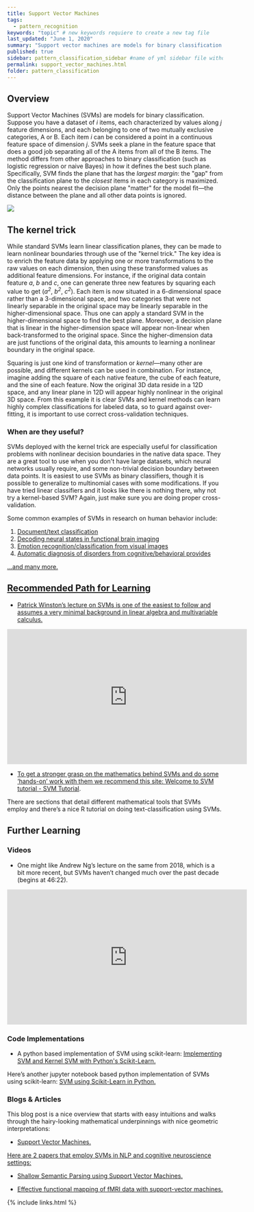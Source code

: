 ```yaml
---
title: Support Vector Machines
tags:
  - pattern_recognition
keywords: "topic" # new keywords requiere to create a new tag file
last_updated: "June 1, 2020"
summary: "Support vector machines are models for binary classification."
published: true
sidebar: pattern_classification_sidebar #name of yml sidebar file withouth extension
permalink: support_vector_machines.html
folder: pattern_classification
---
```


## Overview

Support Vector Machines (SVMs) are models for binary classification. Suppose you have a dataset of _i_ items, each characterized by values along _j_ feature dimensions, and each belonging to one of two mutually exclusive categories, A or B. Each item _i_ can be considered a point in a continuous feature space of dimension _j_. SVMs seek a plane in the feature space that does a good job separating all of the A items from all of the B items. The method differs from other approaches to binary classification (such as logistic regression or naive Bayes) in how it defines the best such plane. Specifically, SVM finds the plane that has the _largest margin_: the "gap" from the classification plane to the _closest_ items in each category is maximized. Only the points nearest the decision plane "matter" for the model fit&mdash;the distance between the plane and all other data points is ignored.

<img src= "pages/pattern_classification/svm.png" style="max-width: 400px;"/>

## The kernel trick

While standard SVMs learn linear classification planes, they can be made to learn nonlinear boundaries through use of the "kernel trick." The key idea is to enrich the feature data by applying one or more transformations to the raw values on each dimension, then using these transformed values as additional feature dimensions. For instance, if the original data contain feature _a_, _b_ and _c_, one can generate three new features by squaring each value to get (_a<sup>2</sup>_, _b<sup>2</sup>_, _c<sup>2</sup>_). Each item is now situated in a 6-dimensional space rather than a 3-dimensional space, and two categories that were not linearly separable in the original space may be linearly separable in the higher-dimensional space. Thus one can apply a standard SVM in the higher-dimensional space to find the best plane. Moreover, a decision plane that is linear in the higher-dimension space will appear non-linear when back-transformed to the original space. Since the higher-dimension data are just functions of the original data, this amounts to learning a nonlinear boundary in the original space.

Squaring is just one kind of transformation or _kernel_&mdash;many other are possible, and different kernels can be used in combination. For instance, imagine adding the square of each native feature, the cube of each feature, and the sine of each feature. Now the original 3D data reside in a 12D space, and any linear plane in 12D will appear highly nonlinear in the original 3D space. From this example it is clear SVMs and kernel methods can learn highly complex classifications for labeled data, so to guard against over-fitting, it is important to use correct cross-validation techniques.

### When are they useful?

SVMs deployed with the kernel trick are especially useful for classification problems with nonlinear decision boundaries in the native data space. They are a great tool to use when you don't have large datasets, which neural networks usually require, and some non-trivial decision boundary between data points. It is easiest to use SVMs as binary classifiers, though it is possible to generalize to multinomial cases with some modifications. If you have tried linear classifiers and it looks like there is nothing there, why not try a kernel-based SVM? Again, just make sure you are doing proper cross-validation.

Some common examples of SVMs in research on human behavior include:

1. <a href="https://medium.com/@bedigunjit/simple-guide-to-text-classification-nlp-using-svm-and-naive-bayes-with-python-421db3a72d34">Document/text classification
2. <a href="https://www.sciencedirect.com/science/article/abs/pii/S1053811910013819?via%3Dihub">Decoding neural states in functional brain imaging
3. <a href="https://ieeexplore.ieee.org/document/5937159">Emotion recognition/classification from visual images
4. <a href="https://www.frontiersin.org/articles/10.3389/fpsyt.2015.00021/full">Automatic diagnosis of disorders from cognitive/behavioral provides

...and many more.

## Recommended Path for Learning


<!--* <a href="https://www.youtube.com/watch?v=_PwhiWxHK8o" target="_blank">Patrick Winston’s lecture on SVMs is one of the easiest to follow and assumes a very minimal background in linear algebra and multivariable calculus.</a>-->

* Patrick Winston’s lecture on SVMs is one of the easiest to follow and assumes a very minimal background in linear algebra and multivariable calculus.
<iframe width="560" height="315" src="https://www.youtube.com/embed/_PwhiWxHK8o" frameborder="0" allow="accelerometer; autoplay; encrypted-media; gyroscope; picture-in-picture" allowfullscreen></iframe>

* To get a stronger grasp on the mathematics behind SVMs and do some ‘hands-on’ work with them we recommend this site:
<a href="https://www.svm-tutorial.com/" target="_blank">Welcome to SVM tutorial - SVM Tutorial</a>.  

There are sections that detail different mathematical tools that SVMs employ and there’s a nice R tutorial on doing text-classification using SVMs.

## Further Learning

### Videos

* One might like Andrew Ng’s lecture on the same from 2018, which is a bit more recent, but SVMs haven’t changed much over the past decade (begins at 46:22). 
<iframe width="560" height="315" src="https://www.youtube.com/embed/lDwow4aOrtg" frameborder="0" allow="accelerometer; autoplay; encrypted-media; gyroscope; picture-in-picture" allowfullscreen></iframe>


### Code Implementations
 
* A python based implementation of SVM using scikit-learn:
<a href="https://stackabuse.com/implementing-svm-and-kernel-svm-with-pythons-scikit-learn/" target="_blank"> Implementing SVM and Kernel SVM with Python's Scikit-Learn.</a>
 
Here’s another jupyter notebook based python implementation of SVMs using scikit-learn:
<a href="https://www.learnopencv.com/svm-using-scikit-learn-in-python/" target="_blank">SVM using Scikit-Learn in Python.</a>

### Blogs & Articles

This blog post is a nice overview that starts with easy intuitions and walks through the hairy-looking mathematical underpinnings with nice geometric interpretations:
* <a href="https://www.jeremyjordan.me/support-vector-machines/#:~:text=Image%20credit">Support Vector Machines.

Here are 2 papers that employ SVMs in NLP and cognitive neuroscience settings:
* <a href="https://www.aclweb.org/anthology/N04-1030/" target="_blank">Shallow Semantic Parsing using Support Vector Machines.</a>
 
* <a href="https://www.ncbi.nlm.nih.gov/pubmed/20112242" target="_blank">Effective functional mapping of fMRI data with support-vector machines.</a>


{% include links.html %}
